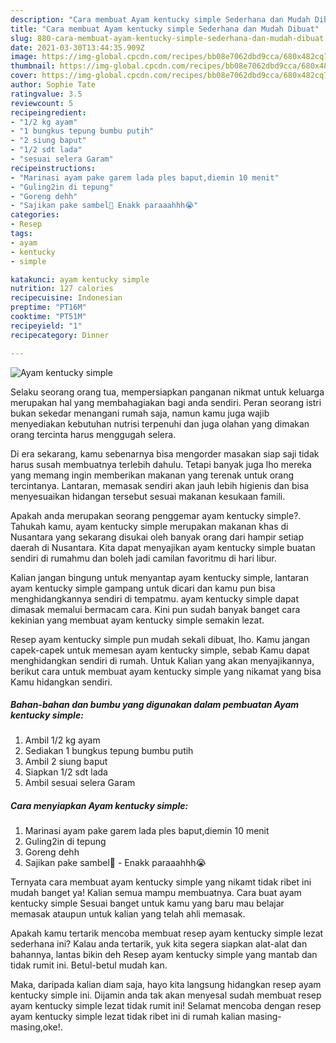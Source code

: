```yaml
---
description: "Cara membuat Ayam kentucky simple Sederhana dan Mudah Dibuat"
title: "Cara membuat Ayam kentucky simple Sederhana dan Mudah Dibuat"
slug: 880-cara-membuat-ayam-kentucky-simple-sederhana-dan-mudah-dibuat
date: 2021-03-30T13:44:35.909Z
image: https://img-global.cpcdn.com/recipes/bb08e7062dbd9cca/680x482cq70/ayam-kentucky-simple-foto-resep-utama.jpg
thumbnail: https://img-global.cpcdn.com/recipes/bb08e7062dbd9cca/680x482cq70/ayam-kentucky-simple-foto-resep-utama.jpg
cover: https://img-global.cpcdn.com/recipes/bb08e7062dbd9cca/680x482cq70/ayam-kentucky-simple-foto-resep-utama.jpg
author: Sophie Tate
ratingvalue: 3.5
reviewcount: 5
recipeingredient:
- "1/2 kg ayam"
- "1 bungkus tepung bumbu putih"
- "2 siung baput"
- "1/2 sdt lada"
- "sesuai selera Garam"
recipeinstructions:
- "Marinasi ayam pake garem lada ples baput,diemin 10 menit"
- "Guling2in di tepung"
- "Goreng dehh"
- "Sajikan pake sambel🤤 Enakk paraaahhh😭"
categories:
- Resep
tags:
- ayam
- kentucky
- simple

katakunci: ayam kentucky simple 
nutrition: 127 calories
recipecuisine: Indonesian
preptime: "PT16M"
cooktime: "PT51M"
recipeyield: "1"
recipecategory: Dinner

---
```



![Ayam kentucky simple](https://img-global.cpcdn.com/recipes/bb08e7062dbd9cca/680x482cq70/ayam-kentucky-simple-foto-resep-utama.jpg)

Selaku seorang orang tua, mempersiapkan panganan nikmat untuk keluarga merupakan hal yang membahagiakan bagi anda sendiri. Peran seorang istri bukan sekedar menangani rumah saja, namun kamu juga wajib menyediakan kebutuhan nutrisi terpenuhi dan juga olahan yang dimakan orang tercinta harus menggugah selera.

Di era  sekarang, kamu sebenarnya bisa mengorder masakan siap saji tidak harus susah membuatnya terlebih dahulu. Tetapi banyak juga lho mereka yang memang ingin memberikan makanan yang terenak untuk orang tercintanya. Lantaran, memasak sendiri akan jauh lebih higienis dan bisa menyesuaikan hidangan tersebut sesuai makanan kesukaan famili. 



Apakah anda merupakan seorang penggemar ayam kentucky simple?. Tahukah kamu, ayam kentucky simple merupakan makanan khas di Nusantara yang sekarang disukai oleh banyak orang dari hampir setiap daerah di Nusantara. Kita dapat menyajikan ayam kentucky simple buatan sendiri di rumahmu dan boleh jadi camilan favoritmu di hari libur.

Kalian jangan bingung untuk menyantap ayam kentucky simple, lantaran ayam kentucky simple gampang untuk dicari dan kamu pun bisa menghidangkannya sendiri di tempatmu. ayam kentucky simple dapat dimasak memalui bermacam cara. Kini pun sudah banyak banget cara kekinian yang membuat ayam kentucky simple semakin lezat.

Resep ayam kentucky simple pun mudah sekali dibuat, lho. Kamu jangan capek-capek untuk memesan ayam kentucky simple, sebab Kamu dapat menghidangkan sendiri di rumah. Untuk Kalian yang akan menyajikannya, berikut cara untuk membuat ayam kentucky simple yang nikamat yang bisa Kamu hidangkan sendiri.

<!--inarticleads1-->

##### Bahan-bahan dan bumbu yang digunakan dalam pembuatan Ayam kentucky simple:

1. Ambil 1/2 kg ayam
1. Sediakan 1 bungkus tepung bumbu putih
1. Ambil 2 siung baput
1. Siapkan 1/2 sdt lada
1. Ambil sesuai selera Garam




<!--inarticleads2-->

##### Cara menyiapkan Ayam kentucky simple:

1. Marinasi ayam pake garem lada ples baput,diemin 10 menit
1. Guling2in di tepung
1. Goreng dehh
1. Sajikan pake sambel🤤 - Enakk paraaahhh😭




Ternyata cara membuat ayam kentucky simple yang nikamt tidak ribet ini mudah banget ya! Kalian semua mampu membuatnya. Cara buat ayam kentucky simple Sesuai banget untuk kamu yang baru mau belajar memasak ataupun untuk kalian yang telah ahli memasak.

Apakah kamu tertarik mencoba membuat resep ayam kentucky simple lezat sederhana ini? Kalau anda tertarik, yuk kita segera siapkan alat-alat dan bahannya, lantas bikin deh Resep ayam kentucky simple yang mantab dan tidak rumit ini. Betul-betul mudah kan. 

Maka, daripada kalian diam saja, hayo kita langsung hidangkan resep ayam kentucky simple ini. Dijamin anda tak akan menyesal sudah membuat resep ayam kentucky simple lezat tidak rumit ini! Selamat mencoba dengan resep ayam kentucky simple lezat tidak ribet ini di rumah kalian masing-masing,oke!.

